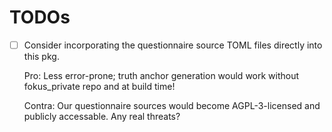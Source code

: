 # TODOs

-   [ ] Consider incorporating the questionnaire source TOML files directly into this pkg.

    Pro: Less error-prone; truth anchor generation would work without fokus_private repo and at build time!

    Contra: Our questionnaire sources would become AGPL-3-licensed and publicly accessable. Any real threats?
